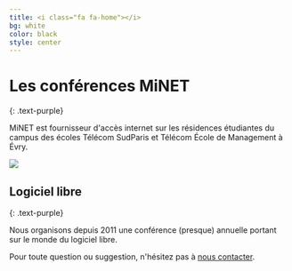 ```yaml
---
title: <i class="fa fa-home"></i>
bg: white
color: black
style: center
---
```


# Les conférences MiNET
{: .text-purple}

MiNET est fournisseur d'accès internet sur les résidences étudiantes du campus des écoles Télécom SudParis et Télécom École de Management à Évry.

  <a href="http://www.minet.net"><img src="https://www.minet.net/assets/images/logos/minet.png" /></a>


## Logiciel libre
{: .text-purple}

Nous organisons depuis 2011 une conférence (presque) annuelle portant sur le monde du logiciel libre.

Pour toute question ou suggestion, n'hésitez pas à [nous contacter](mailto:bureau@minet.net).
